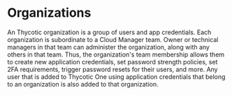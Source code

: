 [title]: # "Organizations"
[tags]: # "Thycotic One, Cloud Manager"
[priority]: # "1000"

# Organizations

An Thycotic organization is a group of users and app credentials. Each organization is subordinate to a Cloud Manager team. Owner or technical managers in that team can administer the organization, along with any others in that team. Thus, the organization's team membership allows them to create new application credentials, set password strength policies, set 2FA requirements, trigger password resets for their users, and more.  Any user that is added to Thycotic One using application credentials that belong to an organization is also added to that organization.